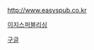 <http://www.easyspub.co.kr>

[이지스퍼블리싱](http://www.easyspub.co.kr)

[구글](https://www.google.com, "검색 사이트")
